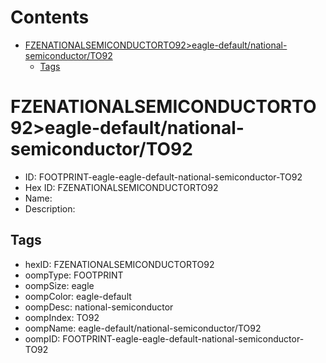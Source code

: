 



Contents
========

* [FZENATIONALSEMICONDUCTORTO92>eagle-default/national-semiconductor/TO92](#fzenationalsemiconductorto92eagle-defaultnational-semiconductorto92)
	* [Tags](#tags)

# FZENATIONALSEMICONDUCTORTO92>eagle-default/national-semiconductor/TO92

- ID: FOOTPRINT-eagle-eagle-default-national-semiconductor-TO92
- Hex ID: FZENATIONALSEMICONDUCTORTO92
- Name: 
- Description: 

## Tags

- hexID: FZENATIONALSEMICONDUCTORTO92
- oompType: FOOTPRINT
- oompSize: eagle
- oompColor: eagle-default
- oompDesc: national-semiconductor
- oompIndex: TO92
- oompName: eagle-default/national-semiconductor/TO92
- oompID: FOOTPRINT-eagle-eagle-default-national-semiconductor-TO92
